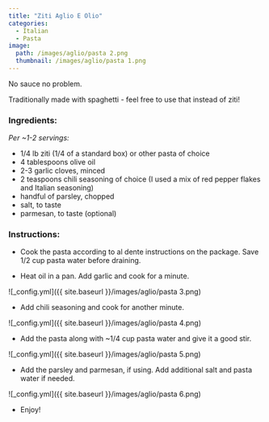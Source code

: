 ```yaml
---
title: "Ziti Aglio E Olio"
categories:
  - Italian
  - Pasta
image:
  path: /images/aglio/pasta 2.png
  thumbnail: /images/aglio/pasta 1.png
---
```


No sauce no problem.

Traditionally made with spaghetti - feel free to use that instead of ziti!

### Ingredients:

_Per ~1-2 servings:_

* 1/4 lb ziti (1/4 of a standard box) or other pasta of choice
* 4 tablespoons olive oil 
* 2-3 garlic cloves, minced
* 2 teaspoons chili seasoning of choice (I used a mix of red pepper flakes and Italian seasoning)
* handful of parsley, chopped
* salt, to taste
* parmesan, to taste (optional)


### Instructions:

* Cook the pasta according to al dente instructions on the package. Save 1/2 cup pasta water before draining.

* Heat oil in a pan. Add garlic and cook for a minute. 

![_config.yml]({{ site.baseurl }}/images/aglio/pasta 3.png)

* Add chili seasoning and cook for another minute.

![_config.yml]({{ site.baseurl }}/images/aglio/pasta 4.png)

* Add the pasta along with ~1/4 cup pasta water and give it a good stir.

![_config.yml]({{ site.baseurl }}/images/aglio/pasta 5.png)

* Add the parsley and parmesan, if using. Add additional salt and pasta water if needed.

![_config.yml]({{ site.baseurl }}/images/aglio/pasta 6.png)

* Enjoy!
